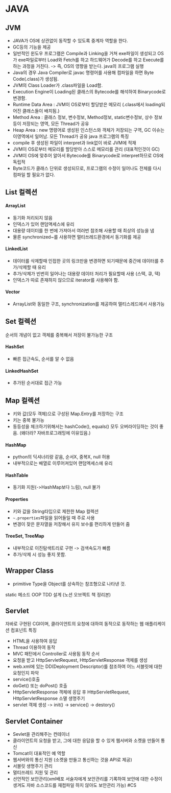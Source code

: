 # JAVA
## JVM
- JAVA가 OS에 상관없이 동작할 수 있도록 중계자 역할을 한다.
- GC등의 기능을 제공
- 일반적인 윈도우 프로그램은 Compile과 Linking을 거쳐 exe파일이 생성되고 OS가 exe파일로부터 Load와 Fetch를 하고 하드웨어가 Decode를 하고 Execute를 하는 과정을 거친다. -> 즉, OS의 영향을 받는다.
java의 프로그램 실행
- Java의 경우 Java Compiler로 javac 명령어를 사용해 컴파일을 하면 Byte Code(.class)가 생성됨.
- JVM의 Class Loader가 .class파일을 Load함.
- Execution Engine이 Loading된 클래스의 Bytecode를 해석하여 Binarycode로 변경함.
- Runtime Data Area : JVM이 OS로부터 할당받은 메모리 (.class에서 loading되어진 클래스들이 배치됨.)
- Method Area : 클래스 정보, 변수정보, Method정보, static변수정보, 상수 정보등이 저장되는 영역, 모든 Thread가 공유
- Heap Area : new 명령어로 생성된 인스턴스와 객체가 저장되는 구역, GC 이슈는 이영역에서 일어남. 모든 Thread가 공유
java 프로그램의 특징
- compile 후 생성된 파일이 interpret과 link없이 바로 JVM에 적재
- JVM이 OS로부터 메모리를 할당받아 스스로 메모리를 관리 (대표적인것이 GC)
- JVM이 OS에 맞추어 알아서 Bytecode를 Binarycode로 interpret하므로 OS에 독립적
- Byte코드가 클래스 단위로 생성되므로, 프로그램의 수정이 일어나도 전체를 다시 컴파일 할 필요가 없다.

## List 컬렉션
#### ArrayList
- 동기화 처리되지 않음
- 인덱스가 있어 랜덤액세스에 유리
- 대용량 데이터를 한 번에 가져아서 여러번 참조해 사용할 때 최상의 성능을 냄
- 물론 synchronized~를 사용하면 멀티쓰레드환경에서 동기화를 제공
#### LinkedList
- 데이터를 삭제할때 인접한 곳의 링크만을 변경하면 되기때문에 중간에 데이터를 추가/삭제할 때 유리
- 추가/삭제가 빈번히 일어나는 대용량 데이터 처리가 필요할때 사용 (스택, 큐, 덱)
- 인덱스가 따로 존재하지 않으므로 iterator를 사용해야 함.
#### Vector
- ArrayList와 동일한 구조, synchronization를 제공하여 멀티스레드에서 사용가능

## Set 컬렉션
순서의 개념이 없고 객체를 중복해서 저장이 불가능한 구조
#### HashSet
- 빠른 접근속도, 순서를 알 수 없음
#### LinkedHashSet
- 추가된 순서대로 접근 가능

## Map 컬렉션
- 키와 값(모두 객체)으로 구성된 Map.Entry를 저장하는 구조
- 키는 중복 불가능
- 동등성을 체크하기위해서는 hashCode(), equals() 모두 오버라이딩하는 것이 좋음. (왜더라? 자바프로그래밍에 이유있음.)
#### HashMap
- python의 딕셔너리랑 같음, 순서X, 중복X, null 허용
- 내부적으로는 배열로 이루어져있어 랜덤엑세스에 유리
#### HashTable
- 동기화 지원(->HashMap보다 느림), null 불가
#### Properties
- 키와 값을 String타입으로 제한한 Map 컬렉션
- `~.properties`파일을 읽어들일 때 주로 사용
- 변경이 잦은 문자열을 저장해서 유지 보수를 편리하게 만들어 줌

#### TreeSet, TreeMap
- 내부적으로 이진탐색트리로 구현 -> 검색속도가 빠름
- 추가/삭제 시 성능 좋지 못함.

## Wrapper Class
- primitive Type을 Object를 상속하는 참조형으로 나타낸 것.


static 메소드
OOP
TDD
설계 (노션 오브젝트 책 정리본)

## Servlet
자바로 구현된 CGI이며, 클라이언트의 요청에 대하여 동적으로 동작하는 웹 애플리케이션 컴포넌트
특징
- HTML을 사용하여 응답
- Thread 이용하여 동작
- MVC 패턴에서 Controller로 사용됨
동작 순서
- 요청을 받고 HttpServletRequest, HttpServletResponse 객체를 생성
- web.xml에 있는 DD(Deployment Descriptor)를 참조하여 어느 서블릿에 대한 요청인지 파악
- service()호출
- doGet() 또는 doPost() 호출
- HttpServletResponse 객체에 응답 후 HttpServletRequest, HttpServletResponse 소멸
생명주기
- servlet 객체 생성 -> init() -> service() -> destory()

## Servlet Container
- Sevlet을 관리해주는 컨테이너
- 클라이언트의 요청을 받고, 그에 대한 응답을 할 수 있게 웹서버와 소켓을 만들어 통신
- Tomcat이 대표적인 예
역할
- 웹서버와의 통신 지원 (소켓을 만들고 통신하는 것을 API로 제공)
- 서블릿 생명주기 관리
- 멀티쓰레드 지원 및 관리
- 선언적인 보안관리(xml배포 서술자에게 보안관리를 기록하여 보안에 대한 수정이 생겨도 자바 소스코드를 재컴파일 하지 않아도 보안관리 가능)
#CS
